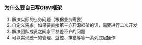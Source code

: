 ### 为什么要自己写ORM框架
1. 解决实际的业务问题（根据业务需要）
2. 自定义需求，如果要直接第三方开源框架的话，需要进行二次开发
3. 解决团队成员之间水平参差不齐的问题
4. 可以实现统一的管理、监控、排错等等一系列底层操作
